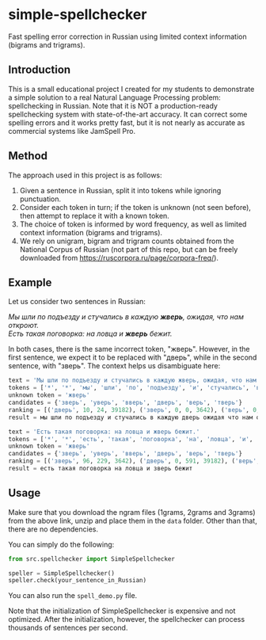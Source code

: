 # simple-spellchecker

Fast spelling error correction in Russian using limited context information (bigrams and trigrams).

## Introduction

This is a small educational project I created for my students to demonstrate a simple solution to a real Natural Language Processing problem: 
spellchecking in Russian. 
Note that it is NOT a production-ready spellchecking system with state-of-the-art accuracy. 
It can correct some spelling errors and it works pretty fast, but it is not nearly as accurate as commercial systems like JamSpell Pro.

## Method

The approach used in this project is as follows: 

1. Given a sentence in Russian, split it into tokens while ignoring punctuation.
2. Consider each token in turn; if the token is unknown (not seen before), then attempt to replace it with a known token.
3. The choice of token is informed by word frequency, as well as limited context information (bigrams and trigrams). 
4. We rely on unigram, bigram and trigram counts obtained from the National Corpus of Russian (not part of this repo, but can be freely downloaded from https://ruscorpora.ru/page/corpora-freq/).

## Example

Let us consider two sentences in Russian:

*Мы шли по подъезду и стучались в каждую **жверь**, ожидая, что нам откроют.  
Есть такая поговорка: на ловца и **жверь** бежит.*

In both cases, there is the same incorrect token, "жверь". 
However, in the first sentence, we expect it to be replaced with "дверь", while in the second sentence, with "зверь". 
The context helps us disambiguate here:

```python
text = 'Мы шли по подъезду и стучались в каждую жверь, ожидая, что нам откроют.'
tokens = ['*', '*', 'мы', 'шли', 'по', 'подъезду', 'и', 'стучались', 'в', 'каждую', 'жверь', 'ожидая', 'что', 'нам', 'откроют', '$', '$']
unknown token = 'жверь'
candidates = {'зверь', 'уверь', 'вверь', 'дверь', 'верь', 'тверь'}
ranking = [('дверь', 10, 24, 39182), ('зверь', 0, 0, 3642), ('верь', 0, 0, 1164), ('тверь', 0, 0, 504), ('уверь', 0, 0, 22), ('вверь', 0, 0, 3)]
result = мы шли по подъезду и стучались в каждую дверь ожидая что нам откроют

text = 'Есть такая поговорка: на ловца и жверь бежит.'
tokens = ['*', '*', 'есть', 'такая', 'поговорка', 'на', 'ловца', 'и', 'жверь', 'бежит', '$', '$']
unknown token = 'жверь'
candidates = {'зверь', 'уверь', 'вверь', 'дверь', 'верь', 'тверь'}
ranking = [('зверь', 96, 229, 3642), ('дверь', 0, 591, 39182), ('верь', 0, 79, 1164), ('тверь', 0, 14, 504), ('уверь', 0, 3, 22), ('вверь', 0, 0, 3)]
result = есть такая поговорка на ловца и зверь бежит
```

## Usage

Make sure that you download the ngram files (1grams, 2grams and 3grams) from the above link, unzip and place them in the `data` folder. Other than that, there are no dependencies. 

You can simply do the following:

```python
from src.spellchecker import SimpleSpellchecker

speller = SimpleSpellchecker()
speller.check(your_sentence_in_Russian)
```

You can also run the `spell_demo.py` file.

Note that the initialization of SimpleSpellchecker is expensive and not optimized. 
After the initialization, however, the spellchecker can process thousands of sentences per second.
